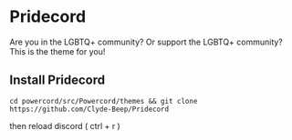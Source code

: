 # Pridecord
Are you in the LGBTQ+ community? Or support the LGBTQ+ community? This is the theme for you!

## Install Pridecord
```
cd powercord/src/Powercord/themes && git clone https://github.com/Clyde-Beep/Pridecord
```
then reload discord ( ctrl + r )
